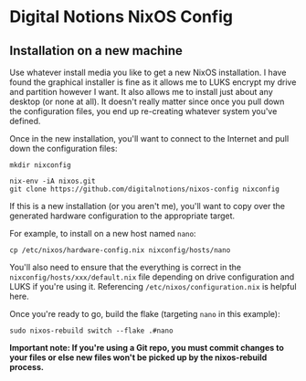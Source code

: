 # Digital Notions NixOS Config

## Installation on a new machine

Use whatever install media you like to get a new NixOS installation. I have found the graphical installer is fine as it allows me to LUKS encrypt my drive and partition however I want. It also allows me to install just about any desktop (or none at all). It doesn't really matter since once you pull down the configuration files, you end up re-creating whatever system you've defined.

Once in the new installation, you'll want to connect to the Internet and pull down the configuration files:

```
mkdir nixconfig

nix-env -iA nixos.git
git clone https://github.com/digitalnotions/nixos-config nixconfig
```

If this is a new installation (or you aren't me), you'll want to copy over the generated hardware configuration to the appropriate target.

For example, to install on a new host named `nano`:

```
cp /etc/nixos/hardware-config.nix nixconfig/hosts/nano
```

You'll also need to ensure that the everything is correct in the `nixconfig/hosts/xxx/default.nix` file depending on drive configuration and LUKS if you're using it. Referencing `/etc/nixos/configuration.nix` is helpful here.

Once you're ready to go, build the flake (targeting `nano` in this example):

```
sudo nixos-rebuild switch --flake .#nano
```

__Important note: If you're using a Git repo, you must commit changes to your files or else new files won't be picked up by the nixos-rebuild process.__
